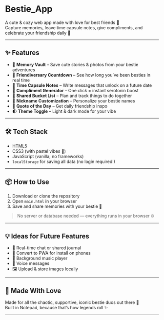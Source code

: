 # Bestie_App

A cute & cozy web app made with love for best friends 💫  
Capture memories, leave time capsule notes, give compliments, and celebrate your friendship daily 💌

---

## ✨ Features

- 📸 **Memory Vault** – Save cute stories & photos from your bestie adventures
- 🎉 **Friendiversary Countdown** – See how long you’ve been besties in real time
- 📨 **Time Capsule Notes** – Write messages that unlock on a future date
- 💬 **Compliment Generator** – One click = instant serotonin boost
- 🌈 **Shared Bucket List** – Plan and track things to do together
- 💖 **Nickname Customization** – Personalize your bestie names
- 🌟 **Quote of the Day** – Get daily friendship inspo
- 🌓 **Theme Toggle** – Light & dark mode for your vibe

---

## 🛠️ Tech Stack

- HTML5  
- CSS3 (with pastel vibes 🌸)  
- JavaScript (vanilla, no frameworks)
- `localStorage` for saving all data (no login required!)

---

## 📦 How to Use

1. Download or clone the repository  
2. Open `main.html` in your browser  
3. Save and share memories with your bestie 💌

> No server or database needed — everything runs in your browser 🌐

---

## 💡 Ideas for Future Features

- 🧃 Real-time chat or shared journal
- 📲 Convert to PWA for install on phones
- 🎵 Background music player
- 💬 Voice messages
- 🖼 Upload & store images locally

---

## 🙌 Made With Love

Made for all the chaotic, supportive, iconic bestie duos out there 💖  
Built in Notepad, because that’s how legends roll ✨

--- 
